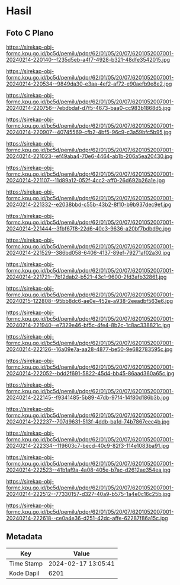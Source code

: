# Hasil

## Foto C Plano

https://sirekap-obj-formc.kpu.go.id/bc5d/pemilu/pdpr/62/01/05/20/07/6201052007001-20240214-220140--f235d5eb-a4f7-4928-b321-48dfe3542015.jpg

https://sirekap-obj-formc.kpu.go.id/bc5d/pemilu/pdpr/62/01/05/20/07/6201052007001-20240214-220534--9849da30-e3aa-4ef2-af72-e90aefb9e8e2.jpg

https://sirekap-obj-formc.kpu.go.id/bc5d/pemilu/pdpr/62/01/05/20/07/6201052007001-20240214-220756--7ebdbdaf-d7f5-4673-baa0-cc983b1868d5.jpg

https://sirekap-obj-formc.kpu.go.id/bc5d/pemilu/pdpr/62/01/05/20/07/6201052007001-20240214-220907--40745569-cfb2-4bf5-96c9-c3a59bfc5b95.jpg

https://sirekap-obj-formc.kpu.go.id/bc5d/pemilu/pdpr/62/01/05/20/07/6201052007001-20240214-221023--ef49aba4-70e6-4464-ab1b-206a5ea20430.jpg

https://sirekap-obj-formc.kpu.go.id/bc5d/pemilu/pdpr/62/01/05/20/07/6201052007001-20240214-221107--11d89a12-052f-4cc2-aff0-26d692b26a1e.jpg

https://sirekap-obj-formc.kpu.go.id/bc5d/pemilu/pdpr/62/01/05/20/07/6201052007001-20240214-221332--e2038bbd-c55b-43b2-8f10-b9b937dec9ef.jpg

https://sirekap-obj-formc.kpu.go.id/bc5d/pemilu/pdpr/62/01/05/20/07/6201052007001-20240214-221444--3fbf67f8-22d6-40c3-9636-a20bf7bdbd9c.jpg

https://sirekap-obj-formc.kpu.go.id/bc5d/pemilu/pdpr/62/01/05/20/07/6201052007001-20240214-221529--386bd058-6406-4137-89ef-79271af02a30.jpg

https://sirekap-obj-formc.kpu.go.id/bc5d/pemilu/pdpr/62/01/05/20/07/6201052007001-20240214-221721--7b12dab2-b521-43c1-9600-2fd3afb32861.jpg

https://sirekap-obj-formc.kpu.go.id/bc5d/pemilu/pdpr/62/01/05/20/07/6201052007001-20240215-122808--95bb8dc6-ae0e-452e-a938-2eeadbf563e6.jpg

https://sirekap-obj-formc.kpu.go.id/bc5d/pemilu/pdpr/62/01/05/20/07/6201052007001-20240214-221940--e7329e46-bf5c-4fe4-8b2c-1c8ac338821c.jpg

https://sirekap-obj-formc.kpu.go.id/bc5d/pemilu/pdpr/62/01/05/20/07/6201052007001-20240214-222126--16a09e7a-aa28-4877-be50-9e682783595c.jpg

https://sirekap-obj-formc.kpu.go.id/bc5d/pemilu/pdpr/62/01/05/20/07/6201052007001-20240214-222052--bdd2f691-5822-45d4-bb45-86aad360a65c.jpg

https://sirekap-obj-formc.kpu.go.id/bc5d/pemilu/pdpr/62/01/05/20/07/6201052007001-20240214-222145--f9341485-5b89-47db-97f4-14f80d186b3b.jpg

https://sirekap-obj-formc.kpu.go.id/bc5d/pemilu/pdpr/62/01/05/20/07/6201052007001-20240214-222237--707d9631-513f-4ddb-ba1d-74b7867eec4b.jpg

https://sirekap-obj-formc.kpu.go.id/bc5d/pemilu/pdpr/62/01/05/20/07/6201052007001-20240214-222334--119603c7-becd-40c9-82f3-114e1083ba91.jpg

https://sirekap-obj-formc.kpu.go.id/bc5d/pemilu/pdpr/62/01/05/20/07/6201052007001-20240214-222523--41b1af9a-4a08-405e-b7ac-d2612ae354ea.jpg

https://sirekap-obj-formc.kpu.go.id/bc5d/pemilu/pdpr/62/01/05/20/07/6201052007001-20240214-222512--77330157-d327-40a9-b575-1a4e0c16c25b.jpg

https://sirekap-obj-formc.kpu.go.id/bc5d/pemilu/pdpr/62/01/05/20/07/6201052007001-20240214-222618--ce0a4e36-d251-42dc-affe-62287f86a15c.jpg


## Metadata

| Key        | Value               |
| ---------- | ------------------- |
| Time Stamp | 2024-02-17 13:05:41 |
| Kode Dapil | 6201                |



